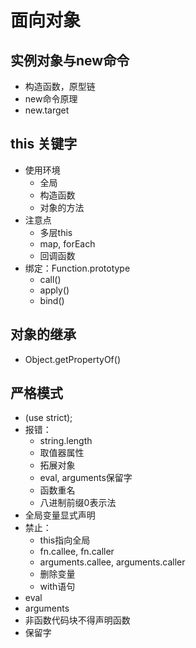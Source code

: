 # 面向对象

## 实例对象与new命令
* 构造函数，原型链
* new命令原理
* new.target

## this 关键字
* 使用环境
  * 全局
  * 构造函数
  * 对象的方法
* 注意点
  * 多层this
  * map, forEach
  * 回调函数
* 绑定：Function.prototype
  * call()
  * apply()
  * bind()

## 对象的继承
* Object.getPropertyOf()

## 严格模式
* (use strict);
* 报错：
  * string.length
  * 取值器属性
  * 拓展对象
  * eval, arguments保留字
  * 函数重名
  * 八进制前缀0表示法
* 全局变量显式声明
* 禁止：
  * this指向全局
  * fn.callee, fn.caller
  * arguments.callee, arguments.caller
  * 删除变量
  * with语句
* eval
* arguments
* 非函数代码块不得声明函数
* 保留字